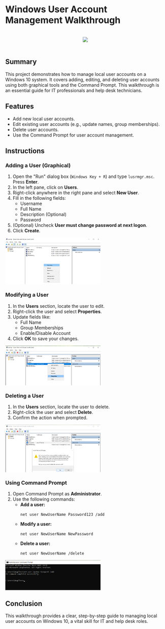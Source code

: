 <h1>Windows User Account Management Walkthrough</h1>
<br />
<center><img src="https://pentagram-production.imgix.net/ea053844-c063-4130-9425-4a193f82e1e3/ps_windows_01.jpg?rect=67%2C364%2C1665%2C1040&w=1500&fit=crop&fm=jpg&q=70&auto=format&h=935" height="250px"></img></center>
<br />
<h2>Summary</h2>
<p>
This project demonstrates how to manage local user accounts on a Windows 10 system. It covers adding, editing, and deleting user accounts using both graphical tools and the Command Prompt. This walkthrough is an essential guide for IT professionals and help desk technicians.
</p>

<h2>Features</h2>
<ul>
  <li>Add new local user accounts.</li>
  <li>Edit existing user accounts (e.g., update names, group memberships).</li>
  <li>Delete user accounts.</li>
  <li>Use the Command Prompt for user account management.</li>
</ul>

<h2>Instructions</h2>

<h3>Adding a User (Graphical)</h3>
<ol>
  <li>Open the "Run" dialog box (<code>Windows Key + R</code>) and type <code>lusrmgr.msc</code>. Press <strong>Enter</strong>.</li>
  <li>In the left pane, click on <strong>Users</strong>.</li>
  <li>Right-click anywhere in the right pane and select <strong>New User</strong>.</li>
  <li>Fill in the following fields:
    <ul>
      <li>Username</li>
      <li>Full Name</li>
      <li>Description (Optional)</li>
      <li>Password</li>
    </ul>
  </li>
  <li>(Optional) Uncheck <strong>User must change password at next logon</strong>.</li>
  <li>Click <strong>Create</strong>.</li>
</ol>
<img src="https://raw.githubusercontent.com/dougfleer/Windows-User-Account-Management/refs/heads/main/New_user.png" alt="Add User Step" width="300px" align="center"/>

<h3>Modifying a User</h3>
<ol>
  <li>In the <strong>Users</strong> section, locate the user to edit.</li>
  <li>Right-click the user and select <strong>Properties</strong>.</li>
  <li>Update fields like:
    <ul>
      <li>Full Name</li>
      <li>Group Memberships</li>
      <li>Enable/Disable Account</li>
    </ul>
  </li>
  <li>Click <strong>OK</strong> to save your changes.</li>
</ol>
<img src="https://raw.githubusercontent.com/dougfleer/Windows-User-Account-Management/refs/heads/main/Edit_User.png" alt="Edit User Step" width="300px" align="center"/>

<h3>Deleting a User</h3>
<ol>
  <li>In the <strong>Users</strong> section, locate the user to delete.</li>
  <li>Right-click the user and select <strong>Delete</strong>.</li>
  <li>Confirm the action when prompted.</li>
</ol>
<img src="https://raw.githubusercontent.com/dougfleer/Windows-User-Account-Management/refs/heads/main/Delete_User.png" alt="Delete User Step" width="300px" align="center"/>

<h3>Using Command Prompt</h3>
<ol>
  <li>Open Command Prompt as <strong>Administrator</strong>.</li>
  <li>Use the following commands:
    <ul>
      <li><strong>Add a user:</strong>
        <pre><code>net user NewUserName Password123 /add</code></pre>
      </li>
      <li><strong>Modify a user:</strong>
        <pre><code>net user NewUserName NewPassword</code></pre>
      </li>
      <li><strong>Delete a user:</strong>
        <pre><code>net user NewUserName /delete</code></pre>
      </li>
    </ul>
  </li>
</ol>
<img src="https://raw.githubusercontent.com/dougfleer/Windows-User-Account-Management/refs/heads/main/Command_Prompt_User_Management.png" alt="Command Prompt User Management" width="300px" align="center"/>

<h2>Conclusion</h2>
<p>
This walkthrough provides a clear, step-by-step guide to managing local user accounts on Windows 10, a vital skill for IT and help desk roles.
</p>

